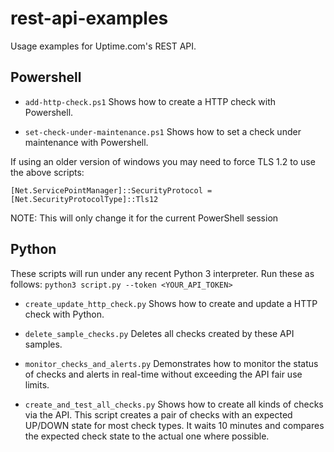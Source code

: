 # rest-api-examples
Usage examples for Uptime.com's REST API.


## Powershell

- `add-http-check.ps1`
  Shows how to create a HTTP check with Powershell.
  
- `set-check-under-maintenance.ps1`
  Shows how to set a check under maintenance with Powershell.
  
If using an older version of windows you may need to force TLS 1.2 to use the above scripts:
```
[Net.ServicePointManager]::SecurityProtocol = [Net.SecurityProtocolType]::Tls12
```
NOTE: This will only change it for the current PowerShell session


## Python
These scripts will run under any recent Python 3 interpreter.
Run these as follows: `python3 script.py --token <YOUR_API_TOKEN>`

- `create_update_http_check.py`
  Shows how to create and update a HTTP check with Python.

- `delete_sample_checks.py`
  Deletes all checks created by these API samples.

- `monitor_checks_and_alerts.py`
  Demonstrates how to monitor the status of checks and alerts in real-time
  without exceeding the API fair use limits.

- `create_and_test_all_checks.py`
  Shows how to create all kinds of checks via the API. This script creates a pair of
  checks with an expected UP/DOWN state for most check types. It waits 10 minutes and
  compares the expected check state to the actual one where possible.
